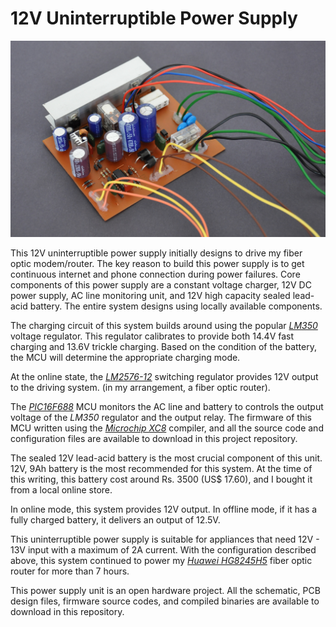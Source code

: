 # 12V Uninterruptible Power Supply

![Prototype version of 12V UPS system](https://raw.githubusercontent.com/dilshan/12v-automatic-ups/main/resources/12v-psu-pcb.JPG)

This 12V uninterruptible power supply initially designs to drive my fiber optic modem/router. The key reason to build this power supply is to get continuous internet and phone connection during power failures. Core components of this power supply are a constant voltage charger, 12V DC power supply, AC line monitoring unit, and 12V high capacity sealed lead-acid battery. The entire system designs using locally available components.

The charging circuit of this system builds around using the popular *[LM350](https://www.ti.com/lit/ds/snvs772b/snvs772b.pdf)* voltage regulator. This regulator calibrates to provide both 14.4V fast charging and 13.6V trickle charging. Based on the condition of the battery, the MCU will determine the appropriate charging mode.

At the online state, the *[LM2576-12](https://www.ti.com/lit/ds/symlink/lm2576.pdf)* switching regulator provides 12V output to the driving system. (in my arrangement, a fiber optic router).

The *[PIC16F688](http://ww1.microchip.com/downloads/en/devicedoc/41203d.pdf)* MCU monitors the AC line and battery to controls the output voltage of the *LM350* regulator and the output relay. The firmware of this MCU written using the *[Microchip XC8](https://www.microchip.com/en-us/development-tools-tools-and-software/mplab-xc-compilers)* compiler, and all the source code and configuration files are available to download in this project repository.

The sealed 12V lead-acid battery is the most crucial component of this unit. 12V, 9Ah battery is the most recommended for this system. At the time of this writing, this battery cost around Rs. 3500 (US$ 17.60), and I bought it from a local online store.

In online mode, this system provides 12V output. In offline mode, if it has a fully charged battery, it delivers an output of 12.5V.

This uninterruptible power supply is suitable for appliances that need 12V - 13V input with a maximum of 2A current. With the configuration described above, this system continued to power my *[Huawei HG8245H5](https://carrier.huawei.com/en/products/fixed-network/access/cpe/h-series-products/hg8245h)* fiber optic router for more than 7 hours.

This power supply unit is an open hardware project. All the schematic, PCB design files, firmware source codes, and compiled binaries are available to download in this repository.

